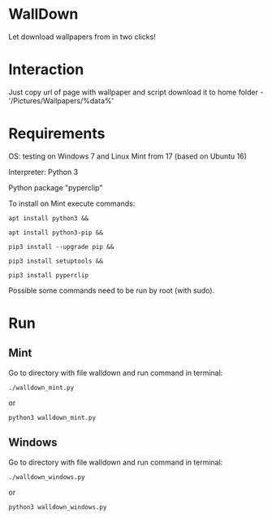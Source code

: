 # WallDown
Let download wallpapers from [](wallhaven.cc) in two clicks!

# Interaction
Just copy url of page with wallpaper and script download it to home folder - '/Pictures/Wallpapers/%data%'

# Requirements

OS: testing on Windows 7 and Linux Mint from 17 (based on Ubuntu 16)

Interpreter: Python 3

Python package "pyperclip" [](http://pyperclip.readthedocs.io/en/latest/introduction.html)

To install on Mint execute commands:

`apt install python3 &&`

`apt install python3-pip &&`

`pip3 install --upgrade pip &&`

`pip3 install setuptools &&`

`pip3 install pyperclip`

Possible some commands need to be run by root (with sudo).

# Run

## Mint

Go to directory with file walldown and run command in terminal:

`./walldown_mint.py`

or

`python3 walldown_mint.py`

## Windows

Go to directory with file walldown and run command in terminal:

`./walldown_windows.py`

or

`python3 walldown_windows.py`
